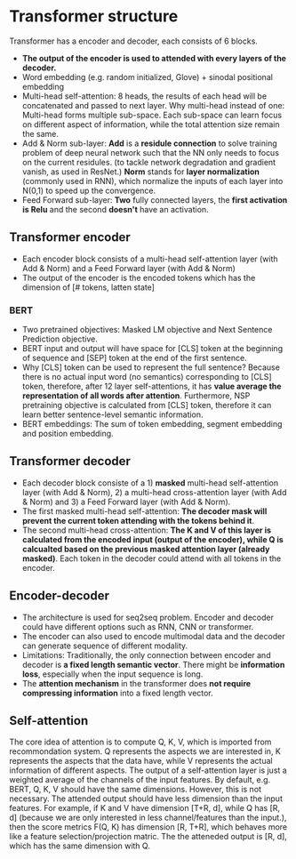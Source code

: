 # Transformer structure
Transformer has a encoder and decoder, each consists of 6 blocks.
- **The output of the encoder is used to attended with every layers of the decoder.**  
- Word embedding (e.g. random initialized, Glove) + sinodal positional embedding
- Multi-head self-attention: 8 heads, the results of each head will be concatenated and passed to next layer. Why multi-head instead of one: Multi-head forms multiple sub-space. Each sub-space can learn focus on different aspect of information, while the total attention size remain the same.   
- Add & Norm sub-layer: **Add** is a **residule connection** to solve training problem of deep neural network such that the NN only needs to focus on the current residules. (to tackle network degradation and gradient vanish, as used in ResNet.) **Norm** stands for **layer normalization** (commonly used in RNN), which normalize the inputs of each layer into N(0,1) to speed up the convergence.        
- Feed Forward sub-layer: **Two** fully connected layers, the **first activation is Relu** and the second **doesn't** have an activation.

## Transformer encoder
- Each encoder block consists of a multi-head self-attention layer (with Add & Norm) and a Feed Forward layer (with Add & Norm)
- The output of the encoder is the encoded tokens which has the dimension of [# tokens, latten state] 
### BERT
- Two pretrained objectives: Masked LM objective and Next Sentence Prediction objective.
- BERT input and output will have space for [CLS] token at the beginning of sequence and [SEP] token at the end of the first sentence. 
- Why [CLS] token can be used to represent the full sentence? Because there is no actual input word (no semantics) corresponding to [CLS] token, therefore, after 12 layer self-attentions, it has **value average the representation of all words after attention**. Furthermore, NSP pretraining objective is calculated from [CLS] token, therefore it can learn better sentence-level semantic information.
- BERT embeddings: The sum of token embedding, segment embedding and position embedding.

## Transformer decoder
- Each decoder block consiste of a 1) **masked** multi-head self-attention layer (with Add & Norm), 2) a multi-head cross-attention layer (with Add & Norm) and 3) a Feed Forward layer (with Add & Norm).
- The first masked multi-head self-attention: **The decoder mask will prevent the current token attending with the tokens behind it**.  
- The second multi-head cross-attention: **The K and V of this layer is calculated from the encoded input (output of the encoder), while Q is calcualted based on the previous masked attention layer (already masked)**. Each token in the decoder could attend with all tokens in the encoder. 

## Encoder-decoder
- The architecture is used for seq2seq problem. Encoder and decoder could have different options such as RNN, CNN or transformer.
- The encoder can also used to encode multimodal data and the decoder can generate sequence of different modality.
- Limitations: Traditionally, the only connection between encoder and decoder is **a fixed length semantic vector**. There might be **information loss**, especially when the input sequence is long.
- The **attention mechanism** in the transformer does **not require compressing information** into a fixed length vector.

## Self-attention
The core idea of attention is to compute Q, K, V, which is imported from recommondation system. Q represents the aspects we are interested in, K represents the aspects that the data have, while V represents the actual information of different aspects. The output of a self-attention layer is just a weighted average of the channels of the input features. By default, e.g. BERT, Q, K, V should have the same dimensions. However, this is not necessary. The attended output should have less dimension than the input features. For example, if K and V have dimension [T+R, d], while Q has [R, d] (because we are only interested in less channel/features than the input.), then the score metrics F(Q, K) has dimension [R, T+R], which behaves more like a feature selection/projection matric. The the atteneded output is [R, d], which has the same dimension with Q.
